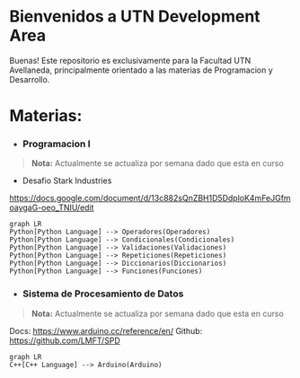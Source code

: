 
#  Bienvenidos a UTN Development Area

Buenas! Este repositorio es exclusivamente para la Facultad UTN Avellaneda, principalmente orientado a las materias de Programacion y Desarrollo.

#  Materias:
* ###  Programacion I
>  **Nota:** Actualmente se actualiza por semana dado que esta en curso

- Desafio Stark Industries

https://docs.google.com/document/d/13c882sQnZBH1D5DdploK4mFeJGfmoaygaG-oeo_TNIU/edit

```mermaid
graph LR
Python[Python Language] --> Operadores(Operadores)
Python[Python Language] --> Condicionales(Condicionales)
Python[Python Language] --> Validaciones(Validaciones)
Python[Python Language] --> Repeticiones(Repeticiones)
Python[Python Language] --> Diccionarios(Diccionarios)
Python[Python Language] --> Funciones(Funciones)
```
* ###  Sistema de Procesamiento de Datos
>  **Nota:** Actualmente se actualiza por semana dado que esta en curso

Docs: https://www.arduino.cc/reference/en/
Github: https://github.com/LMFT/SPD
```mermaid
graph LR
C++[C++ Language] --> Arduino(Arduino)
```